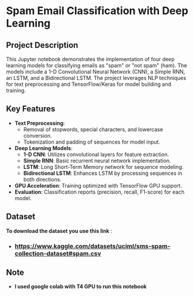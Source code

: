 # Spam Email Classification with Deep Learning

## Project Description
This Jupyter notebook demonstrates the implementation of four deep learning models for classifying emails as "spam" or "not spam" (ham). The models include a 1-D Convolutional Neural Network (CNN), a Simple RNN, an LSTM, and a Bidirectional LSTM. The project leverages NLP techniques for text preprocessing and TensorFlow/Keras for model building and training.

## Key Features
- **Text Preprocessing**:  
  - Removal of stopwords, special characters, and lowercase conversion.  
  - Tokenization and padding of sequences for model input.  
- **Deep Learning Models**:  
  - **1-D CNN**: Utilizes convolutional layers for feature extraction.  
  - **Simple RNN**: Basic recurrent neural network implementation.  
  - **LSTM**: Long Short-Term Memory network for sequence modeling.  
  - **Bidirectional LSTM**: Enhances LSTM by processing sequences in both directions.  
- **GPU Acceleration**: Training optimized with TensorFlow GPU support.  
- **Evaluation**: Classification reports (precision, recall, F1-score) for each model.

## Dataset
**To download the dataset you use this link** :
-   ### https://www.kaggle.com/datasets/uciml/sms-spam-collection-dataset#spam.csv
## Note
- **I used google colab with T4 GPU to run this notebook**